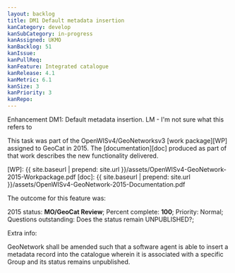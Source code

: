 ```yaml
---
layout: backlog
title: DM1 Default metadata insertion
kanCategory: develop
kanSubCategory: in-progress
kanAssigned: UKMO
kanBacklog: 51
kanIssue:
kanPullReq:
kanFeature: Integrated catalogue
kanRelease: 4.1
kanMetric: 6.1
kanSize: 3
kanPriority: 3
kanRepo:
---
```

Enhancement DM1: Default metadata insertion. LM - I'm not sure what this refers to

This task was part of the OpenWISv4/GeoNetworksv3 [work package][WP] assigned to GeoCat in 2015.  The [documentation][doc] produced as part of that work describes the new functionality delivered.

[WP]: {{ site.baseurl | prepend: site.url }}/assets/OpenWISv4-GeoNetwork-2015-Workpackage.pdf
[doc]: {{ site.baseurl | prepend: site.url }}/assets/OpenWISv4-GeoNetwork-2015-Documentation.pdf

The outcome for this feature was:

2015 status: **MO/GeoCat Review**; Percent complete: **100**; Priority: Normal; Questions outstanding: Does the status remain UNPUBLISHED?;

Extra info:

GeoNetwork shall be amended such that a software agent is able to insert a metadata record into the catalogue wherein it is associated with a specific Group and its status remains unpublished.
